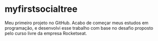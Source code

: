 # myfirstsocialtree
Meu primeiro projeto no GitHub. Acabo de começar meus estudos em programação, e desenvolvi esse trabalho com base no desafio proposto pelo curso livre da empresa Rocketseat.
